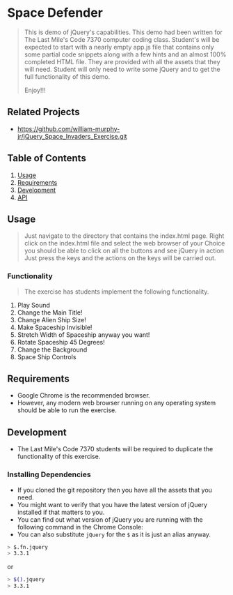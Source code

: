 # Space Defender

> This is demo of jQuery's capabilities. This demo had been written for The Last
> Mile's Code 7370 computer coding class. Student's will be expected to start
> with a nearly empty app.js file that contains only some partial code snippets
> along with a few hints and an almost 100% completed HTML file. They are
> provided with all the assets that they will need. Student will only need to write
> some jQuery and to get the full functionality of this demo.
>
>
> Enjoy!!!

## Related Projects

  - https://github.com/william-murphy-jr/jQuery_Space_Invaders_Exercise.git

## Table of Contents

1. [Usage](#Usage)
1. [Requirements](#requirements)
1. [Development](#development)
1. [API](#API)

## Usage

> Just navigate to the directory that contains the index.html page.
> Right click on the index.html file and select the web browser of your 
> Choice you should be able to click on all the buttons and see jQuery in 
> action
> Just press the keys and the actions on the keys will be carried out.
### Functionality
> The exercise has students implement the following functionality.

1. Play Sound
1. Change the Main Title!
1. Change Alien Ship Size!
1. Make Spaceship Invisible!
1. Stretch Width of Spaceship anyway you want!
1. Rotate Spaceship 45 Degrees!
1. Change the Background
1. Space Ship Controls

## Requirements

- Google Chrome is the recommended browser. 
- However, any modern web browser running on any operating system should be able to run the exercise.

## Development

- The Last Mile's Code 7370 students will be required to duplicate the functionality of this exercise.

### Installing Dependencies
- If you cloned the git repository then you have all the assets that you need.
- You might want to verify that you have the latest version of jQuery installed if that matters to you.
- You can find out what version of jQuery you are running with the following command in the Chrome Console:
- You can also substitute `jQuery` for the `$` as it is just an alias anyway.

```sh
> $.fn.jquery
> 3.3.1
```
or

```sh
> $().jquery
> 3.3.1
```

